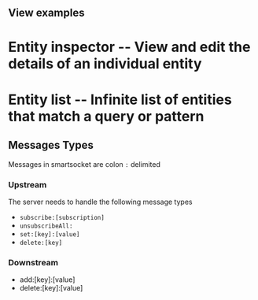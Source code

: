 

## View examples

# Entity inspector -- View and edit the details of an individual entity
# Entity list -- Infinite list of entities that match a query or pattern

## Messages Types

Messages in smartsocket are colon `:` delimited

### Upstream

The server needs to handle the following message types

  * `subscribe:[subscription]`
  * `unsubscribeAll:`
  * `set:[key]:[value]`
  * `delete:[key]`

### Downstream

  * add:[key]:[value]
  * delete:[key]:[value]
